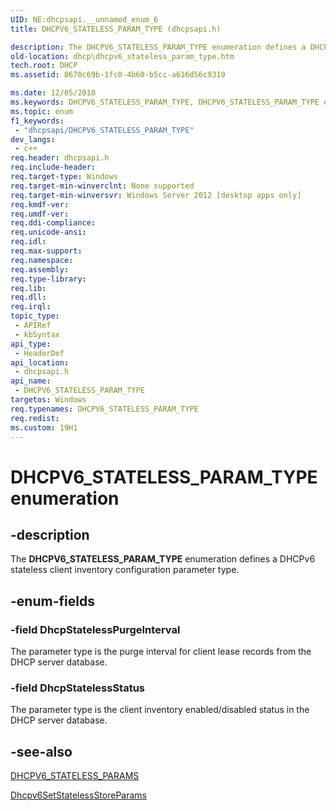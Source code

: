 ```yaml
---
UID: NE:dhcpsapi.__unnamed_enum_6
title: DHCPV6_STATELESS_PARAM_TYPE (dhcpsapi.h)

description: The DHCPV6_STATELESS_PARAM_TYPE enumeration defines a DHCPv6 stateless client inventory configuration parameter type.
old-location: dhcp\dhcpv6_stateless_param_type.htm
tech.root: DHCP
ms.assetid: 8670c69b-1fc0-4b60-b5cc-a616d56c9319

ms.date: 12/05/2018
ms.keywords: DHCPV6_STATELESS_PARAM_TYPE, DHCPV6_STATELESS_PARAM_TYPE enumeration [DHCP], DhcpStatelessPurgeInterval, DhcpStatelessStatus, dhcp.dhcpv6_stateless_param_type, dhcpsapi/DHCPV6_STATELESS_PARAM_TYPE, dhcpsapi/DhcpStatelessPurgeInterval, dhcpsapi/DhcpStatelessStatus
ms.topic: enum
f1_keywords: 
 - "dhcpsapi/DHCPV6_STATELESS_PARAM_TYPE"
dev_langs:
 - c++
req.header: dhcpsapi.h
req.include-header: 
req.target-type: Windows
req.target-min-winverclnt: None supported
req.target-min-winversvr: Windows Server 2012 [desktop apps only]
req.kmdf-ver: 
req.umdf-ver: 
req.ddi-compliance: 
req.unicode-ansi: 
req.idl: 
req.max-support: 
req.namespace: 
req.assembly: 
req.type-library: 
req.lib: 
req.dll: 
req.irql: 
topic_type:
 - APIRef
 - kbSyntax
api_type:
 - HeaderDef
api_location:
 - dhcpsapi.h
api_name:
 - DHCPV6_STATELESS_PARAM_TYPE
targetos: Windows
req.typenames: DHCPV6_STATELESS_PARAM_TYPE
req.redist: 
ms.custom: 19H1
---
```


# DHCPV6_STATELESS_PARAM_TYPE enumeration


## -description


The <b>DHCPV6_STATELESS_PARAM_TYPE</b> enumeration defines a DHCPv6 stateless client inventory configuration parameter type.


## -enum-fields




### -field DhcpStatelessPurgeInterval

The parameter type is the purge interval for client lease records from the DHCP server database.


### -field DhcpStatelessStatus

The parameter type is the client inventory enabled/disabled status in the DHCP server database.


## -see-also




<a href="https://docs.microsoft.com/previous-versions/windows/desktop/api/dhcpsapi/ns-dhcpsapi-dhcpv6_stateless_params">DHCPV6_STATELESS_PARAMS</a>



<a href="https://docs.microsoft.com/previous-versions/windows/desktop/api/dhcpsapi/nf-dhcpsapi-dhcpv6setstatelessstoreparams">Dhcpv6SetStatelessStoreParams</a>
 

 

